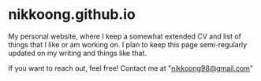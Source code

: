 # nikkoong.github.io

My personal website, where I keep a somewhat extended CV and list of things that I like or am working on. I plan to keep this page semi-regularly updated on my writing and things like that.

If you want to reach out, feel free! Contact me at "nikkoong98@gmail.com"
